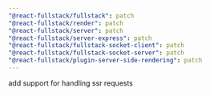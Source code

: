 ```yaml
---
"@react-fullstack/fullstack": patch
"@react-fullstack/render": patch
"@react-fullstack/server": patch
"@react-fullstack/server-express": patch
"@react-fullstack/fullstack-socket-client": patch
"@react-fullstack/fullstack-socket-server": patch
"@react-fullstack/plugin-server-side-rendering": patch
---
```


add support for handling ssr requests
